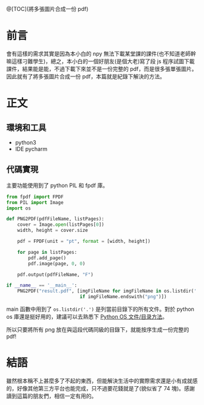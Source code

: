 @[TOC](將多張圖片合成一份 pdf)

# 前言
會有這樣的需求其實是因為本小白的 npy 無法下載某堂課的課件(也不知道老師幹嘛這樣刁難學生)，總之，本小白的一個好朋友(是個大老)寫了段 js 程序試圖下載課件，結果能是能，不過下載下來並不是一份完整的 pdf，而是很多張單張圖片。因此就有了將多張圖片合成一份 pdf，本篇就是紀錄下解決的方法。

# 正文

## 環境和工具
- python3
- IDE pycharm

## 代碼實現
主要功能使用到了 python PIL 和 fpdf 庫。
```py
from fpdf import FPDF
from PIL import Image
import os

def PNG2PDF(pdfFileName, listPages):
	cover = Image.open(listPages[0])
	width, height = cover.size

	pdf = FPDF(unit = "pt", format = [width, height])

	for page in listPages:
		pdf.add_page()
		pdf.image(page, 0, 0)

	pdf.output(pdfFileName, "F")

if __name__ == '__main__':
    PNG2PDF("result.pdf", [imgFileName for imgFileName in os.listdir('.') \
                           if imgFileName.endswith("png")])
```
main 函數中用到了 `os.listdir('.')` 是列當前目錄下的所有文件。對於 python os 庫還是挺好用的，建議可以去熟悉下 [Python OS 文件/目录方法](https://www.runoob.com/python/os-file-methods.html)。

所以只要將所有 png 放在與這段代碼同級的目錄下，就能按序生成一份完整的 pdf!

# 結語
雖然根本稱不上甚麼多了不起的東西，但能解決生活中的實際需求還是小有成就感的，好像其他第三方平台也能完成，只不過要花錢就是了(貌似省了 74 塊)。感謝讀到這篇的朋友們，相信一定有用的。
